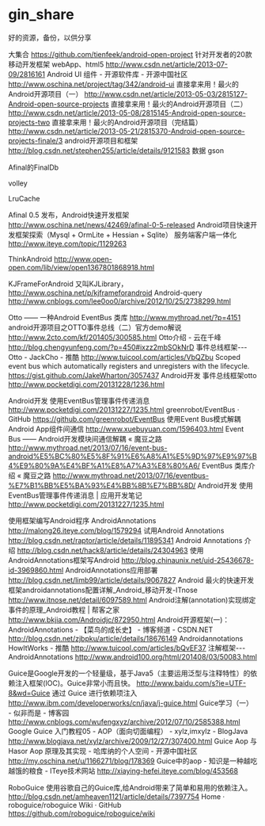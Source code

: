 # gin_share
好的资源，备份，以供分享

大集合
https://github.com/tienfeek/android-open-project
针对开发者的20款移动开发框架
webApp、html5
http://www.csdn.net/article/2013-07-09/2816161
Android UI 组件 - 开源软件库 - 开源中国社区
http://www.oschina.net/project/tag/342/android-ui
直接拿来用！最火的Android开源项目（一）
http://www.csdn.net/article/2013-05-03/2815127-Android-open-source-projects
直接拿来用！最火的Android开源项目（二）
http://www.csdn.net/article/2013-05-08/2815145-Android-open-source-projects-two
直接拿来用！最火的Android开源项目（完结篇）
http://www.csdn.net/article/2013-05-21/2815370-Android-open-source-projects-finale/3
android开源项目和框架
http://blog.csdn.net/stephen255/article/details/9121583
数据
gson
 
Afinal的FinalDb
 
volley
 
LruCache
 
 
Afinal 0.5 发布，Android快速开发框架
http://www.oschina.net/news/42469/afinal-0-5-released
Android项目快速开发框架探索（Mysql + OrmLite + Hessian + Sqlite）
服务端客户端一体化
http://www.iteye.com/topic/1129263
 
 
ThinkAndroid
http://www.open-open.com/lib/view/open1367801868918.html
 
 
KJFrameForAndroid 又叫KJLibrary，
http://www.oschina.net/p/kjframeforandroid
Android-query
http://www.cnblogs.com/lee0oo0/archive/2012/10/25/2738299.html
 
 
Otto —— 一种Android EventBus 类库
http://www.mythroad.net/?p=4151
android开源项目之OTTO事件总线（二）官方demo解说
http://www.2cto.com/kf/201405/300585.html
Otto介绍 - 云在千峰
http://blog.chengyunfeng.com/?p=450#ixzz2mbSOkNrD
事件总线框架---Otto - JackCho - 推酷
http://www.tuicool.com/articles/VbQZbu
Scoped event bus which automatically registers and unregisters with the lifecycle.
https://gist.github.com/JakeWharton/3057437
Android开发 事件总线框架otto
http://www.pocketdigi.com/20131228/1236.html
 
 
Android开发 使用EventBus管理事件传递消息
http://www.pocketdigi.com/20131227/1235.html
greenrobot/EventBus · GitHub
https://github.com/greenrobot/EventBus
使用Event Bus模式解耦Android App组件间通信
http://www.xuebuyuan.com/1596403.html
Event Bus —— Android开发模块间通信解耦 « 魔豆之路
http://www.mythroad.net/2013/07/16/event-bus-android%E5%BC%80%E5%8F%91%E6%A8%A1%E5%9D%97%E9%97%B4%E9%80%9A%E4%BF%A1%E8%A7%A3%E8%80%A6/
EventBus 类库介绍 « 魔豆之路
http://www.mythroad.net/2013/07/16/eventbus-%E7%B1%BB%E5%BA%93%E4%BB%8B%E7%BB%8D/
Android开发 使用EventBus管理事件传递消息 | 应用开发笔记
http://www.pocketdigi.com/20131227/1235.html
 
 
使用框架编写Android程序
AndroidAnnotations
http://malong26.iteye.com/blog/1579294
试用Android Annotations
http://blog.csdn.net/raptor/article/details/11895341
Android Annotations 介绍
http://blog.csdn.net/hack8/article/details/24304963
使用AndroidAnnotations框架写Android
http://blog.chinaunix.net/uid-25436678-id-3969860.html
AndroidAnnotations应用部署
http://blog.csdn.net/limb99/article/details/9067827
Android 最火的快速开发框架androidannotations配置详解_Android_移动开发-ITnose
http://www.itnose.net/detail/6097589.html
Android注解(annotation)实现绑定事件的原理_Android教程 | 帮客之家
http://www.bkjia.com/Androidjc/872950.html
Android开源框架(一)：AndroidAnnotations - 【菜鸟的成长史】 - 博客频道 - CSDN.NET
http://blog.csdn.net/zjbpku/article/details/18676149
Androidannotations HowItWorks - 推酷
http://www.tuicool.com/articles/bQvEF37
注解框架---AndroidAnnotations
http://www.android100.org/html/201408/03/50083.html
 
 
Guice是Google开发的一个轻量级，基于Java5（主要运用泛型与注释特性）的依赖注入框架(IOC)。Guice非常小而且快。
http://www.baidu.com/s?ie=UTF-8&wd=Guice
通过 Guice 进行依赖项注入
http://www.ibm.com/developerworks/cn/java/j-guice.html
Guice学习（一） - 似非而是 - 博客园
http://www.cnblogs.com/wufengxyz/archive/2012/07/10/2585388.html
Google Guice 入门教程05 - AOP（面向切面编程） - xylz,imxylz - BlogJava
http://www.blogjava.net/xylz/archive/2009/12/27/307400.html
Guice Aop 与 Hasor Aop 原理及其实现 - 哈库纳的个人空间 - 开源中国社区
http://my.oschina.net/u/1166271/blog/178369
Guice中的aop - 知识是一种越吃越饿的粮食 - ITeye技术网站
http://xiaying-hefei.iteye.com/blog/453568
 
 
 
 
RoboGuice 使用谷歌自己的Guice库,给Android带来了简单和易用的依赖注入。
http://blog.csdn.net/amheaven1121/article/details/7397754
Home · roboguice/roboguice Wiki · GitHub
https://github.com/roboguice/roboguice/wiki
 
 
